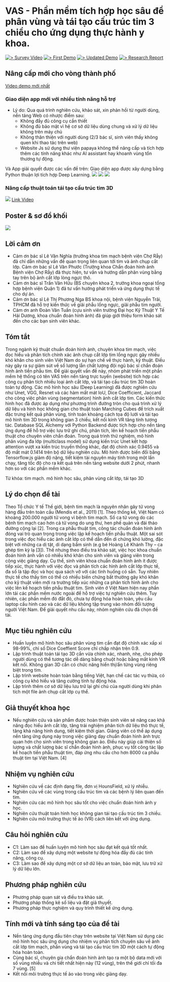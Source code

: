 # VAS - Phần mềm tích hợp học sâu để phân vùng và tái tạo cấu trúc tim 3 chiều cho ứng dụng thực hành y khoa.
[![> Survey Video](https://img.shields.io/badge/Survey%20Video-blue)](https://www.youtube.com/watch?v=pJzWQ4DopQY)
[![> First Demo](https://img.shields.io/badge/First%20Demo-red)](https://youtu.be/r-55GCIwjAo)
[![> Updated Demo](https://img.shields.io/badge/Updated%20Demo-yellow)](https://youtu.be/_2katMerd64)
[![> Research Report](https://img.shields.io/badge/Research%20Report-black)](https://github.com/VISEF-ISEF-team/VascuIAR/blob/main/static/BCKH.pdf)

## Nâng cấp mới cho vòng thành phố

[Video demo mới nhất](https://youtu.be/ssdXmd1ua2c?si=EiynVL32P7t3Hdm3)
### Giao diện app mới với nhiều tính năng hỗ trợ
- Lý do: Qua quá trình nghiên cứu, khảo sát, xin phản hồi từ người dùng, nền tảng Web có nhược điểm sau:
    - Không đầy đủ công cụ cần thiết
    - Không đủ bảo mật vì hệ cơ sở dữ liệu dùng chung và xử lý dữ liệu không trên máy chủ
    - Không thân thiện với người dùng (2/3 bác sĩ, sinh viên thấy không quen khi thao tác trên web)
    - Website Js sử dụng thư viện papaya không thể nâng cấp và tích hợp thêm các tính năng khác như AI assistant hay khoanh vùng tổn thương tự động.

Và App giải quyết được các vấn đề trên:
Giao diện app được xây dựng bằng Python thuận lợi tích hợp Deep Learning.
![](imgs/GUIapp1.png)
![](imgs/GUIapp2.png)
![](imgs/GUIapp3.png)

### Nâng cấp thuật toán tái tạo cấu trúc tim 3D
![](imgs/GUIapp4.png)
[Link Video](https://youtu.be/_2katMerd64?si=ygL-vjjW1J7cRJSX)

## Poster & sơ đồ khối
![](Poster.png)

## Lời cảm ơn
- Cảm ơn bác sĩ Lê Văn Nghĩa (trưởng khoa tim mạch bệnh viện Chợ Rẫy) đã chỉ dẫn những vấn đề quan trọng liên quan tới tim và ảnh chụp cắt lớp.
Cảm ơn bác sĩ Lê Văn Phước (Trưởng khoa Chẩn đoán hình ảnh Bệnh viện Chợ Rẫy) đã thực hiện, tư vấn và hướng dẫn phân vùng bằng tay trên bộ ảnh cắt lớp lòng ngực thô.  
- Cảm ơn bác sĩ Trần Văn Hữu (BS chuyên khoa 2, trưởng khoa ngoại tổng hợp bệnh viện Quận 1) đã tư vấn hướng phát triển và ứng dụng thực tế cho dự án.
- Cảm ơn bác sĩ Lê Thị Phương Nga BS khoa nội, bệnh viện Nguyễn Trãi, TPHCM đã hỗ trợ kiến thức về giãi phẫu lồng ngực, giãi phẫu tim người.
- Cảm ơn anh Đoàn Văn Tuấn (cựu sinh viên trường Đại học Kỹ Thuật Y Tế Hải Dương, khoa chuẩn đoán hỉnh ảnh) đã giúp giới thiệu form khảo sát đến cho các bạn sinh viên khác.  

## Tóm tắt
Trong ngành kỹ thuật chuẩn đoán hình ảnh, chuyên khoa tim mạch, việc đọc hiểu và phân tích chính xác ảnh chụp cắt lớp tim lồng ngực gây nhiều khó khăn cho sinh viên Việt Nam do sự hạn chế về thực hành, kỹ thuật. Điều này gây ra sự giảm sút về số lượng lẫn chất lượng đội ngũ bác sĩ chẩn đoán hình ảnh tiền phẫu tim. Để giải quyết vấn đề này, nhóm phát triển một phần mềm hệ thống có tên VAS trên nền tảng trực tuyến (website) tích hợp các công cụ phân tích nhiều loại ảnh cắt lớp, và tái tạo cấu trúc tim 3D hoàn toàn tự động. Các mô hình học sâu (Deep Learning) đã được nghiên cứu như Unet, VGG, Resnet và các hàm mất mát IoU, Dice Coefficient, Jaccard cho công việc phân vùng (segmentation) hình ảnh cắt lớp tim. Các kiến thức hình học đã được áp dụng như phương trình đường tròn cho quá trình xử lý dữ liệu và hình học không gian cho thuật toán Marching Cubes để trích xuất đặc trưng kết quả phân vùng, tính toán khoảng cách tọa độ lưới và tái tạo mô hình tim 3D trong không gian 3 chiều, kết nối kính VR tăng tính tương tác. Database SQL Alchemy với Python Backend được tích hợp cho nền tảng ứng dụng để hỗ trợ việc lưu trữ ghi chú, phân tích, lên kế hoạch tiền phẫu thuật cho chuyên viên chẩn đoán. Trong quá trình thử nghiệm, mô hình phân vùng đa lớp (multiclass model) sử dụng kiến trúc Unet kết hợp attention vượt xa kiến trúc truyền thống khác, đạt độ chính xác 0.9455 và độ mất mát 0.1414 trên bộ dữ liệu nghiên cứu. Mô hình được biến đổi bằng Tensorflow.js giảm độ nặng, tiết kiệm tài nguyên máy tính trong một lần chạy, tăng tốc độ cho ra kết quả trên nền tảng website dưới 2 phút, nhanh hơn so với các phần mềm khác. 

Từ khóa: tim mạch. mô hình học sâu, phân vùng cắt lớp, tái tạo 3D

## Lý do chọn đề tài
Theo Tổ chức Y tế Thế giới, bệnh tim mạch là nguyên nhân gây tử vong hàng đầu trên toàn cầu (Mendis et al., 2011) [1]. Theo thống kê, Việt Nam có khoảng 200.000 người tử vong vì bệnh tim mạch. Số ca tử vong do các bệnh tim mạch cao hơn cả tử vong do ung thư, hen phế quản và đái tháo đường cộng lại [2]. Trong ca phẫu thuật tim, công tác chuẩn đoán hình ảnh đóng vai trò quan trọng trong việc lập kế hoạch tiền phẫu thuật. Một sai sót trong việc đọc hiểu các ảnh cắt lớp có thể dẫn đến di chứng khó lường, đặc biệt với những ca dị tật, di dạng bẩm sinh (e.g bé Hoàng Lê Khánh Thy – ca ghép tim kỳ lạ [3]). Thế nhưng theo điều tra khảo sát, việc học khoa chuẩn đoán hình ảnh vẫn có nhiều khó khăn cho sinh viên và giảng viên trong công việc giảng dạy. Cụ thể, sinh viên khoa chuẩn đoán hình ảnh ít được tiếp xúc, thực hành với việc đọc và phân tích các hình ảnh cắt lớp thực tế, đa số là tập đọc và học qua sách vở với các tình huống có sẵn. Tuy nhiên thực tế cho thấy tim có thể có nhiều biến chứng bất thường gây khó khăn cho kỹ thuật viên mới ra trường tiếp xúc những ca phân tích hình ảnh cho việc lên kế hoạch tiền phẫu thuật tim. Sinh viên ở Việt Nam hiện nay phần lớn tải các phần mềm nước ngoài để hỗ trợ việc tự nghiên cứu thêm. Tuy nhiên, các phần mềm đó đắt đỏ, chưa tự động hóa hoàn toàn, yêu cầu laptop cấu hình cao và các dữ liệu không tập trung vào nhóm đối tượng người Việt Nam. Để giải quyết nhu cầu này, nhóm nghiên cứu đã chọn đề tài. 


## Mục tiêu nghiên cứu
- Huấn luyện mô hình học sâu phân vùng tim cần đạt độ chính xác xấp xỉ 98-99%, chỉ số Dice Coeffient Score chỉ chấp nhận trên 0.9.
- Lập trình thuật toán tái tạo 3D cần vừa chính xác, nhanh, nhẹ, cho phép người dùng có thể tương tác dễ dàng bằng chuột hoặc bằng mắt kính VR kết nối. Không gian 3D cần có chức năng hiển thị/ẩn từng vùng riêng biệt trong tim.
- Lập trình website hoàn toàn bằng tiếng Việt, hạn chế các tác vụ thừa, có công cụ khó hiểu và tăng cường tính tự động hóa.
- Lập trình thêm cơ sở dữ liệu lưu trữ lại ghi chú của người dùng khi phân tích một file ảnh chụp cắt lớp cụ thể.
## Giả thuyết khoa học
- Nếu nghiên cứu và sản phẩm được hoàn thiện sinh viên sẽ nâng cao khả năng đọc hiểu ảnh cắt lớp, tăng trải nghiệm phân tích dữ liệu thô thực tế, tăng khả năng hình dung, tiết kiệm thời gian. Giảng viên có thể áp dụng nền tảng ứng dụng này trong việc giảng dạy chuẩn đoán hình ảnh trực quan hơn cho sinh viên trong không gian ảo. Điều này giúp cải thiện số lượng và chất lượng bác sĩ chẩn đoán hình ảnh, phục vụ tốt công tác lập kế hoạch tiền phẫu thuật tim, đáp ứng nhu cầu cho hơn 8000 ca phẫu thuật tim tại Việt Nam. [4]
## Nhiệm vụ nghiên cứu
- Nghiên cứu về các định dạng file, đơn vị HounsField, xử lý nhiễu.
- Nghiên cứu về các vùng trong cấu trúc tim và các bệnh lý liên quan đến tim.
- Nghiên cứu các mô hình học sâu tốt cho việc chuẩn đoán hình ảnh y học.
- Nghiên cứu thuật toán hình học không gian tái tạo cấu trúc tim 3 chiều.
- Nghiên cứu môi trường thực tế ảo (VR) cách liên kết với ứng dụng.
## Câu hỏi nghiên cứu
- C1: Làm sao để huấn luyện mô hình học sâu đạt kết quả tốt nhất.
- C2: Làm sao để xây dựng một website tự động hóa đầy đủ các tính năng, công cụ. 
- C3: Làm sao để xây dựng một cơ sở dữ liệu an toàn, bảo mật, lưu trữ xử lý dữ liệu lớn.
## Phương pháp nghiên cứu
- Phương pháp quan sát và điều tra khảo sát.
- Phương pháp thống kê số liệu và đặt giả thuyết.
- Phương pháp thực nghiệm và quy trình thiết kế ứng dụng.
## Tính mới và tính sáng tạo của đề tài
- Nền tảng ứng dụng đầu tiên chạy trên website tại Việt Nam sử dụng các mô hình học sâu ứng dụng cho nhiệm vụ phân tích chuyên sâu về ảnh cắt lớp tim mạch, phần vùng và tái tạo cấu trúc tim 3D một cách tự động hóa hoàn toàn.
- Cùng bác sĩ, chuyên gia chẩn đoán hinh ảnh tạo ra một bộ data mới với số vùng nhiều và chi tiết nhất hiện này (12 vùng), trên thế giới chỉ tối đa 7 vùng. [5]
- Kết nối môi trường thực tế ảo vào trong việc giảng dạy.
